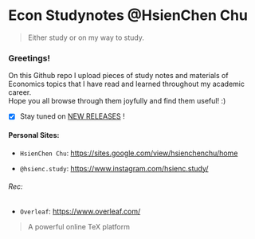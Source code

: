 # Econ Studynotes @HsienChen Chu
> Either study or on my way to study. 
### Greetings!

On this Github repo I upload pieces of study notes and materials of Economics topics that I have read and learned throughout my academic career.  \
Hope you all browse through them joyfully and find them useful! :)

- [x] Stay tuned on [NEW RELEASES](https://github.com/hsienc/Econ/releases) ! 



#### Personal Sites:
- `HsienChen Chu`:
  https://sites.google.com/view/hsienchenchu/home

- `@hsienc.study`:
  https://www.instagram.com/hsienc.study/

###### Rec:
- `Overleaf`:  https://www.overleaf.com/
> A powerful online TeX platform

  
